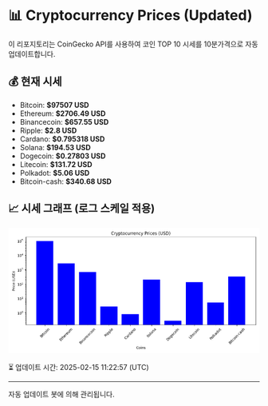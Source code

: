 
# 📊 Cryptocurrency Prices (Updated)

이 리포지토리는 CoinGecko API를 사용하여 코인 TOP 10 시세를 10분가격으로 자동 업데이트합니다.

## 💰 현재 시세
- Bitcoin: **$97507 USD**
- Ethereum: **$2706.49 USD**
- Binancecoin: **$657.55 USD**
- Ripple: **$2.8 USD**
- Cardano: **$0.795318 USD**
- Solana: **$194.53 USD**
- Dogecoin: **$0.27803 USD**
- Litecoin: **$131.72 USD**
- Polkadot: **$5.06 USD**
- Bitcoin-cash: **$340.68 USD**

## 📈 시세 그래프 (로그 스케일 적용)
![Crypto Prices](crypto_prices.png)

⏳ 업데이트 시간: 2025-02-15 11:22:57 (UTC)

---
자동 업데이트 봇에 의해 관리됩니다.
